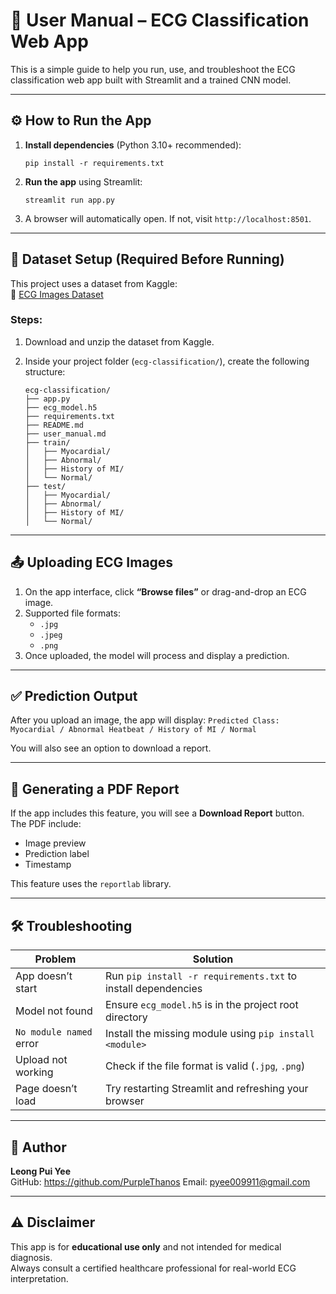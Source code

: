 # 📝 User Manual – ECG Classification Web App
This is a simple guide to help you run, use, and troubleshoot the ECG classification web app built with Streamlit and a trained CNN model.

---

## ⚙️ How to Run the App

1. **Install dependencies** (Python 3.10+ recommended):

    ```
    pip install -r requirements.txt
    ```

2. **Run the app** using Streamlit:

    ```
    streamlit run app.py
    ```

3. A browser will automatically open. If not, visit `http://localhost:8501`.

---

## 📂 Dataset Setup (Required Before Running)

This project uses a dataset from Kaggle:  
🔗 [ECG Images Dataset](https://www.kaggle.com/datasets/jayaprakashpondy/ecgimages)

### Steps:

1. Download and unzip the dataset from Kaggle.
2. Inside your project folder (`ecg-classification/`), create the following structure:

    ```
    ecg-classification/
    ├── app.py
    ├── ecg_model.h5
    ├── requirements.txt
    ├── README.md
    ├── user_manual.md
    ├── train/
    │   ├── Myocardial/
    │   ├── Abnormal/
    │   ├── History of MI/
    │   └── Normal/
    ├── test/
    │   ├── Myocardial/
    │   ├── Abnormal/
    │   ├── History of MI/
    │   └── Normal/
    ```

---

## 📤 Uploading ECG Images

1. On the app interface, click **“Browse files”** or drag-and-drop an ECG image.
2. Supported file formats:
    - `.jpg`
    - `.jpeg`
    - `.png`
3. Once uploaded, the model will process and display a prediction.

---

## ✅ Prediction Output

After you upload an image, the app will display:
 `Predicted Class: Myocardial / Abnormal Heatbeat / History of MI / Normal `

You will also see an option to download a report.

---

## 🧾 Generating a PDF Report 

If the app includes this feature, you will see a **Download Report** button.  
The PDF include:
- Image preview
- Prediction label
- Timestamp

This feature uses the `reportlab` library.

---

## 🛠️ Troubleshooting

| Problem                           | Solution                                                          |
|----------------------------------|-------------------------------------------------------------------|
| App doesn’t start                | Run `pip install -r requirements.txt` to install dependencies     |
| Model not found                  | Ensure `ecg_model.h5` is in the project root directory            |
| `No module named` error          | Install the missing module using `pip install <module>`          |
| Upload not working               | Check if the file format is valid (`.jpg`, `.png`)                |
| Page doesn’t load                | Try restarting Streamlit and refreshing your browser              |

---

## 👤 Author

**Leong Pui Yee**  
GitHub: https://github.com/PurpleThanos
Email: pyee009911@gmail.com

---

## ⚠️ Disclaimer

This app is for **educational use only** and not intended for medical diagnosis.  
Always consult a certified healthcare professional for real-world ECG interpretation.
